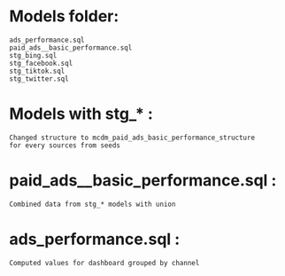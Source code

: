 # Models folder:
	ads_performance.sql
	paid_ads__basic_performance.sql
	stg_bing.sql
	stg_facebook.sql
	stg_tiktok.sql
	stg_twitter.sql

# Models with stg_* :
	Changed structure to mcdm_paid_ads_basic_performance_structure
 	for every sources from seeds
 
 # paid_ads__basic_performance.sql :
 	Combined data from stg_* models with union
# ads_performance.sql :
	Computed values ​​for dashboard grouped by channel
